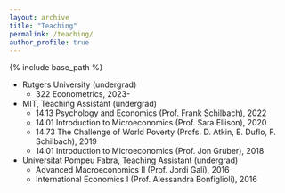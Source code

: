 ```yaml
---
layout: archive
title: "Teaching"
permalink: /teaching/
author_profile: true
---
```


{% include base_path %}

<!-- Teaching Assistant
------ -->
* Rutgers University (undergrad)
  * 322 Econometrics, 2023-
* MIT, Teaching Assistant (undergrad)
  * 14.13 Psychology and Economics (Prof. Frank Schilbach), 2022
  * 14.01 Introduction to Microeconomics (Prof. Sara Ellison), 2020
  * 14.73 The Challenge of World Poverty (Profs. D. Atkin, E. Duflo, F. Schilbach), 2019
  * 14.01 Introduction to Microeconomics (Prof. Jon Gruber), 2018
* Universitat Pompeu Fabra, Teaching Assistant (undergrad)
  * Advanced Macroeconomics II (Prof. Jordi Galí), 2016
  * International Economics I (Prof. Alessandra Bonfiglioli), 2016
